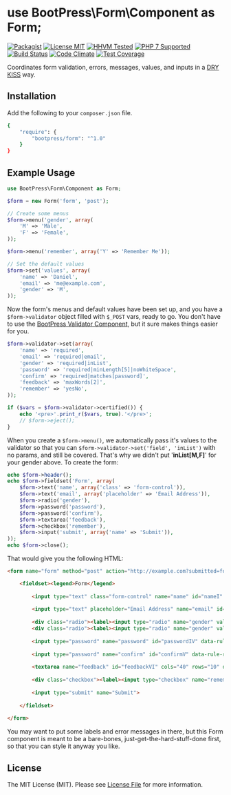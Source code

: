 # use BootPress\Form\Component as Form;

[![Packagist][badge-version]][link-packagist]
[![License MIT][badge-license]](LICENSE.md)
[![HHVM Tested][badge-hhvm]][link-travis]
[![PHP 7 Supported][badge-php]][link-travis]
[![Build Status][badge-travis]][link-travis]
[![Code Climate][badge-code-climate]][link-code-climate]
[![Test Coverage][badge-coverage]][link-coverage]

Coordinates form validation, errors, messages, values, and inputs in a [DRY](http://en.wikipedia.org/wiki/Don%27t_repeat_yourself) [KISS](http://en.wikipedia.org/wiki/Keep_it_simple_stupid) way.

## Installation

Add the following to your ``composer.json`` file.

``` bash
{
    "require": {
        "bootpress/form": "^1.0"
    }
}
```

## Example Usage

```php
use BootPress\Form\Component as Form;

$form = new Form('form', 'post');

// Create some menus
$form->menu('gender', array(
    'M' => 'Male',
    'F' => 'Female',
));

$form->menu('remember', array('Y' => 'Remember Me'));

// Set the default values
$form->set('values', array(
    'name' => 'Daniel',
    'email' => 'me@example.com',
    'gender' => 'M',
));
```

Now the form's menus and default values have been set up, and you have a ``$form->validator`` object filled with ``$_POST`` vars, ready to go.  You don't have to use the [BootPress Validator Component](https://packagist.org/packages/bootpress/validator), but it sure makes things easier for you.

```php
$form->validator->set(array(
    'name' => 'required',
    'email' => 'required|email',
    'gender' => 'required|inList',
    'password' => 'required|minLength[5]|noWhiteSpace',
    'confirm' => 'required|matches[password]',
    'feedback' => 'maxWords[2]',
    'remember' => 'yesNo',
));

if ($vars = $form->validator->certified()) {
    echo '<pre>'.print_r($vars, true).'</pre>';
    // $form->eject();
}
```

When you create a ``$form->menu()``, we automatically pass it's values to the validator so that you can ``$form->validator->set('field', 'inList')`` with no params, and still be covered.  That's why we didn't put '**inList[M,F]**' for your gender above.  To create the form:

```php
echo $form->header();
echo $form->fieldset('Form', array(
    $form->text('name', array('class' => 'form-control')),
    $form->text('email', array('placeholder' => 'Email Address')),
    $form->radio('gender'),
    $form->password('password'),
    $form->password('confirm'),
    $form->textarea('feedback'),
    $form->checkbox('remember'),
    $form->input('submit', array('name' => 'Submit')),
));
echo $form->close();
```

That would give you the following HTML:

```html
<form name="form" method="post" action="http://example.com?submitted=form" accept-charset="utf-8" autocomplete="off">

    <fieldset><legend>Form</legend>
    
        <input type="text" class="form-control" name="name" id="nameI" value="Daniel" data-rule-required="true">
        
        <input type="text" placeholder="Email Address" name="email" id="emailII" value="me@example.com" data-rule-required="true" data-rule-email="true">
        
        <div class="radio"><label><input type="radio" name="gender" value="M" checked="checked" data-rule-required="true" data-rule-inList="M,F"> Male</label></div>
        <div class="radio"><label><input type="radio" name="gender" value="F"> Female</label></div>
        
        <input type="password" name="password" id="passwordIV" data-rule-required="true" data-rule-minlength="5" data-rule-nowhitespace="true">
        
        <input type="password" name="confirm" id="confirmV" data-rule-required="true">
        
        <textarea name="feedback" id="feedbackVI" cols="40" rows="10" data-rule-maxWords="2"></textarea>
        
        <div class="checkbox"><label><input type="checkbox" name="remember" value="Y"> Remember Me</label></div>
        
        <input type="submit" name="Submit">
        
    </fieldset>
    
</form>
```

You may want to put some labels and error messages in there, but this Form component is meant to be a bare-bones, just-get-the-hard-stuff-done first, so that you can style it anyway you like.

## License

The MIT License (MIT). Please see [License File](LICENSE.md) for more information.

[badge-version]: https://img.shields.io/packagist/v/bootpress/form.svg?style=flat-square&label=Packagist
[badge-license]: https://img.shields.io/badge/License-MIT-blue.svg?style=flat-square
[badge-hhvm]: https://img.shields.io/badge/HHVM-Tested-8892bf.svg?style=flat-square
[badge-php]: https://img.shields.io/badge/PHP%207-Supported-8892bf.svg?style=flat-square
[badge-travis]: https://img.shields.io/travis/Kylob/Form/master.svg?style=flat-square
[badge-code-climate]: https://img.shields.io/codeclimate/github/Kylob/Form.svg?style=flat-square
[badge-coverage]: https://img.shields.io/codeclimate/coverage/github/Kylob/Form.svg?style=flat-square

[link-packagist]: https://packagist.org/packages/bootpress/form
[link-travis]: https://travis-ci.org/Kylob/Form
[link-code-climate]: https://codeclimate.com/github/Kylob/Form
[link-coverage]: https://codeclimate.com/github/Kylob/Form/coverage
